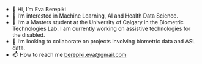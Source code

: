 - 👋 Hi, I’m Eva Berepiki
- 👀 I’m interested in Machine Learning, AI and Health Data Science.
- 🌱 I’m a Masters student at the University of Calgary in the Biometric Technologies Lab. I am currently working on assistive technologies for the disabled.
- 💞️ I’m looking to collaborate on projects involving biometric data and ASL data.
- 📫 How to reach me berepiki.eva@gmail.com

